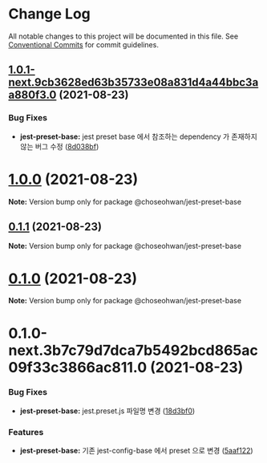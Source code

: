 # Change Log

All notable changes to this project will be documented in this file.
See [Conventional Commits](https://conventionalcommits.org) for commit guidelines.

## [1.0.1-next.9cb3628ed63b35733e08a831d4a44bbc3aa880f3.0](https://github.com/ChoSeoHwan/library/compare/@choseohwan/jest-preset-base@1.0.0...@choseohwan/jest-preset-base@1.0.1-next.9cb3628ed63b35733e08a831d4a44bbc3aa880f3.0) (2021-08-23)


### Bug Fixes

* **jest-preset-base:** jest preset base 에서 참조하는 dependency 가 존재하지 않는 버그 수정 ([8d038bf](https://github.com/ChoSeoHwan/library/commit/8d038bfdd584870caaa3dcb2975e4bc7f54cb0e8))





# [1.0.0](https://github.com/ChoSeoHwan/library/compare/@choseohwan/jest-preset-base@0.1.1...@choseohwan/jest-preset-base@1.0.0) (2021-08-23)

**Note:** Version bump only for package @choseohwan/jest-preset-base





## [0.1.1](https://github.com/ChoSeoHwan/library/compare/@choseohwan/jest-preset-base@0.1.0...@choseohwan/jest-preset-base@0.1.1) (2021-08-23)

**Note:** Version bump only for package @choseohwan/jest-preset-base





# [0.1.0](https://github.com/ChoSeoHwan/library/compare/@choseohwan/jest-preset-base@0.1.0-next.3b7c79d7dca7b5492bcd865ac09f33c3866ac811.0...@choseohwan/jest-preset-base@0.1.0) (2021-08-23)

**Note:** Version bump only for package @choseohwan/jest-preset-base





# 0.1.0-next.3b7c79d7dca7b5492bcd865ac09f33c3866ac811.0 (2021-08-23)


### Bug Fixes

* **jest-preset-base:** jest.preset.js 파일명 변경 ([18d3bf0](https://github.com/ChoSeoHwan/library/commit/18d3bf09c52bc4cb30546f9d260810336f2f4af1))


### Features

* **jest-preset-base:** 기존 jest-config-base 에서 preset 으로 변경 ([5aaf122](https://github.com/ChoSeoHwan/library/commit/5aaf122b40fb0ac86f49b51332f723d1201872d0))
